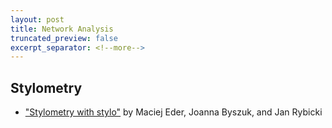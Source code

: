 ```yaml
---
layout: post
title: Network Analysis
truncated_preview: false
excerpt_separator: <!--more-->
---
```


## Stylometry

* ["Stylometry with stylo"](https://computationalstylistics.github.io/stylo_nutshell/#functions-imposters) by Maciej Eder, Joanna Byszuk, and Jan Rybicki